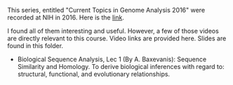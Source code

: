 This series, entitled "Current Topics in Genome Analysis 2016"  were recorded at NIH in 2016. Here is the [link](https://www.genome.gov/12514288/current-topics-in-genome-analysis-2016-course-syllabus-handouts-and-videos/).

I found all of them interesting and useful. However, a few of those videos are directly relevant to this course. Video links are provided here. Slides are found in this folder.

* Biological Sequence Analysis, Lec 1 (By A. Baxevanis): Sequence Similarity and Homology. To derive biological inferences with regard to: structural, functional, and evolutionary relationships. 
 
